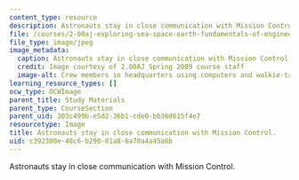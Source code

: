 ```yaml
---
content_type: resource
description: Astronauts stay in close communication with Mission Control.
file: /courses/2-00aj-exploring-sea-space-earth-fundamentals-of-engineering-design-spring-2009/c392300e48c6b29001a86a70a4a45a6b_5.jpeg
file_type: image/jpeg
image_metadata:
  caption: Astronauts stay in close communication with Mission Control.
  credit: Image courtesy of 2.00AJ Spring 2009 course staff
  image-alt: Crew members in headquarters using computers and walkie-talkies.
learning_resource_types: []
ocw_type: OCWImage
parent_title: Study Materials
parent_type: CourseSection
parent_uid: 303c499b-e5d2-36b1-cde0-bb36d615f4e7
resourcetype: Image
title: Astronauts stay in close communication with Mission Control.
uid: c392300e-48c6-b290-01a8-6a70a4a45a6b
---
```

Astronauts stay in close communication with Mission Control.

